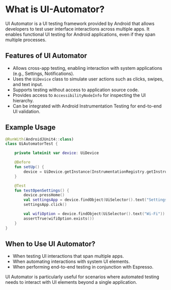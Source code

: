 # What is UI-Automator?

UI Automator is a UI testing framework provided by Android that allows developers to test user interface interactions across multiple apps. It enables functional UI testing for Android applications, even if they span multiple processes.

## Features of UI Automator
- Allows cross-app testing, enabling interaction with system applications (e.g., Settings, Notifications).
- Uses the `UiDevice` class to simulate user actions such as clicks, swipes, and text input.
- Supports testing without access to application source code.
- Provides access to `AccessibilityNodeInfo` for inspecting the UI hierarchy.
- Can be integrated with Android Instrumentation Testing for end-to-end UI validation.

## Example Usage

```kotlin
@RunWith(AndroidJUnit4::class)
class UiAutomatorTest {

    private lateinit var device: UiDevice

    @Before
    fun setUp() {
        device = UiDevice.getInstance(InstrumentationRegistry.getInstrumentation())
    }

    @Test
    fun testOpenSettings() {
        device.pressHome()
        val settingsApp = device.findObject(UiSelector().text("Settings"))
        settingsApp.click()

        val wifiOption = device.findObject(UiSelector().text("Wi-Fi"))
        assertTrue(wifiOption.exists())
    }
}
```

## When to Use UI Automator?
- When testing UI interactions that span multiple apps.
- When automating interactions with system UI elements.
- When performing end-to-end testing in conjunction with Espresso.

UI Automator is particularly useful for scenarios where automated testing needs to interact with UI elements beyond a single application.
